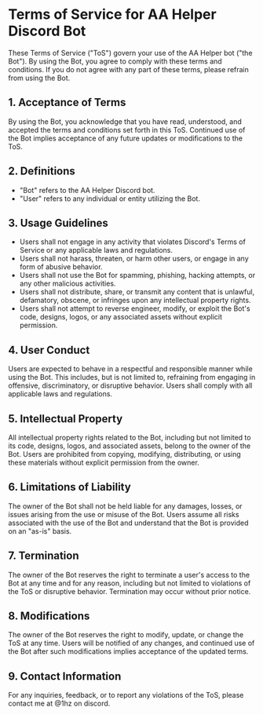 # Terms of Service for AA Helper Discord Bot

These Terms of Service ("ToS") govern your use of the AA Helper bot ("the Bot"). By using the Bot, you agree to comply with these terms and conditions. If you do not agree with any part of these terms, please refrain from using the Bot.

## 1. Acceptance of Terms

By using the Bot, you acknowledge that you have read, understood, and accepted the terms and conditions set forth in this ToS. Continued use of the Bot implies acceptance of any future updates or modifications to the ToS.

## 2. Definitions

- "Bot" refers to the AA Helper Discord bot.
- "User" refers to any individual or entity utilizing the Bot.

## 3. Usage Guidelines

- Users shall not engage in any activity that violates Discord's Terms of Service or any applicable laws and regulations.
- Users shall not harass, threaten, or harm other users, or engage in any form of abusive behavior.
- Users shall not use the Bot for spamming, phishing, hacking attempts, or any other malicious activities.
- Users shall not distribute, share, or transmit any content that is unlawful, defamatory, obscene, or infringes upon any intellectual property rights.
- Users shall not attempt to reverse engineer, modify, or exploit the Bot's code, designs, logos, or any associated assets without explicit permission.

## 4. User Conduct

Users are expected to behave in a respectful and responsible manner while using the Bot. This includes, but is not limited to, refraining from engaging in offensive, discriminatory, or disruptive behavior. Users shall comply with all applicable laws and regulations.

## 5. Intellectual Property

All intellectual property rights related to the Bot, including but not limited to its code, designs, logos, and associated assets, belong to the owner of the Bot. Users are prohibited from copying, modifying, distributing, or using these materials without explicit permission from the owner.

## 6. Limitations of Liability

The owner of the Bot shall not be held liable for any damages, losses, or issues arising from the use or misuse of the Bot. Users assume all risks associated with the use of the Bot and understand that the Bot is provided on an "as-is" basis.

## 7. Termination

The owner of the Bot reserves the right to terminate a user's access to the Bot at any time and for any reason, including but not limited to violations of the ToS or disruptive behavior. Termination may occur without prior notice.

## 8. Modifications

The owner of the Bot reserves the right to modify, update, or change the ToS at any time. Users will be notified of any changes, and continued use of the Bot after such modifications implies acceptance of the updated terms.

## 9. Contact Information

For any inquiries, feedback, or to report any violations of the ToS, please contact me at @1hz on discord.